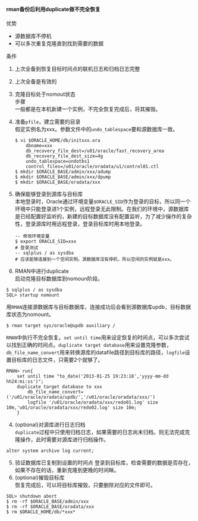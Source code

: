 #### rman备份后利用duplicate做不完全恢复
优势
* 源数据库不停机
* 可以多次重复克隆直到找到需要的数据

条件   
1. 上次全备到恢复目标时间点的联机日志和归档日志完整   
2. 上次全备是有效的   
3. 克隆目标处于nomout状态   
步骤   
一般都是在本机新建一个实例，不完全恢复完成后，将其摧毁。

1. 准备`pfile`，建立需要的目录   
假定实例名为xxx。参数文件中的`undo_tablespace`要和源数据库一致。

    ```
    $ vi $ORACLE_HOME/db/initxxx.ora
        dbname=xxx
        db_recovery_file_dest=/u01/oracle/fast_recovery_area
        db_recovery_file_dest_size=4g
        undo_tablespace=undotbs1
        control_files=/u01/oracle/oradata/u1/control01.ctl
    $ mkdir $ORACLE_BASE/admin/xxx/adump
    $ mkdir $ORACLE_BASE/admin/xxx/dpump
    $ mkdir $ORACLE_BASE/oradata/xxx
    ```   
2. 确保能够登录到源库与目标库   
本地登录时，Oracle通过环境变量`$ORACLE_SID`作为登录的目标，所以同一个环境中只能登录进1个实例，远程登录无此限制。在我们的环境中，源数据库是已经配置好监听的，新建的目标数据库没有配置监听，为了减少操作的复杂性，登录源库时用远程登录，登录目标库时用本地登录。
    ```
    -- 修改环境变量
    $ export ORACLE_SID=xxx
    # 登录测试
    -- sqlplus / as sysdba
    # 应该能够连接到一个空闲实例。源数据库没有停机，所以空闲的实例就是xxx。
    ```
3. RMAN中进行duplicate   
启动克隆目标数据库到nomoun阶段。
```
$ sqlplus / as sysdba
SQL> startup nomount
```
用`RMAN`连接源数据库与目标数据库，连接成功后会看到源数据库updb，目标数据库状态为nomount。
```
$ rman target sys/oracle@updb auxiliary /
```
`RMAN`中执行不完全恢复。`set until time`用来设定恢复的时间点，可以多次尝试以找到正确的时间点。`duplicate target database`用来设置克隆参数，`db_file_name_convert`用来转换源库的datafile路径到目标库的路径，`logfile`设置目标库的日志文件，只需要2个就够了。
```
RMAN> run{
    set until time "to_date('2013-01-25 19:23:18','yyyy-mm-dd hh24:mi:ss')";
    duplicate target database to xxx
        db_file_name_convert=('/u01/oracle/oradata/updb/','/u01/oracle/oradata/xxx/')
        logfile '/u01/oracle/oradata/xxx/redo01.log' size 10m,'u01/oracle/oradata/xxx/redo02.log' size 10m;
    }
```
4. (optional)对源库进行日志归档   
`duplicate`过程中只使用归档日志，如果需要的日志尚未归档，则无法完成克隆操作，此时需要对源库进行归档操作。
```
alter system archive log current;
```
5. 验证数据库已复制到设置的时间点
登录到目标库，检查需要的数据是否存在，如果不存在的话，重新克隆到更晚的时间眯。
6. (optional)摧毁目标库   
恢复完成后，可以将目标库摧毁，只要删除对应的文件即可。
```
SQL> shutdown abort
$ rm -rf $ORACLE_BASE/admin/xxx
$ rm -rf $ORACLE_BASE/oradata/xxx
$ rm $ORACLE_HOME/db/*xxx*
```
